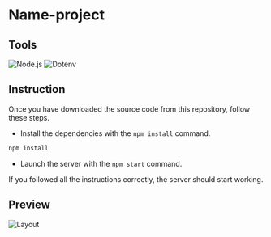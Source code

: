 # Name-project

## Tools

![Node.js](https://img.shields.io/badge/-Node.js-000?style=for-the-badge&logo=Nodedotjs&logoColor=448940)
![Dotenv](https://img.shields.io/badge/-Dotenv-000?style=for-the-badge&logo=Dotenv&logoColor=EDD641)

## Instruction

Once you have downloaded the source code from this repository, follow these steps.

* Install the dependencies with the `npm install` command.

```powershell
npm install
```

* Launch the server with the `npm start` command.

If you followed all the instructions correctly, the server should start working.

## Preview

![Layout]()
